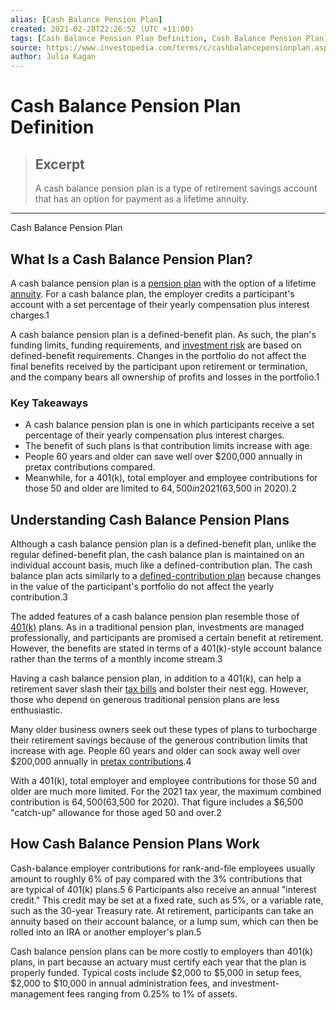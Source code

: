 ```yaml
---
alias: [Cash Balance Pension Plan]
created: 2021-02-28T22:26:52 (UTC +11:00)
tags: [Cash Balance Pension Plan Definition, Cash Balance Pension Plan]
source: https://www.investopedia.com/terms/c/cashbalancepensionplan.asp
author: Julia Kagan
---
```


# Cash Balance Pension Plan Definition

> ## Excerpt
> A cash balance pension plan is a type of retirement savings account that has an option for payment as a lifetime annuity.

---

Cash Balance Pension Plan
## What Is a Cash Balance Pension Plan?

A cash balance pension plan is a [pension plan](https://www.investopedia.com/terms/p/pensionplan.asp) with the option of a lifetime [annuity](https://www.investopedia.com/terms/a/annuity.asp). For a cash balance plan, the employer credits a participant's account with a set percentage of their yearly compensation plus interest charges.1

A cash balance pension plan is a defined-benefit plan. As such, the plan's funding limits, funding requirements, and [investment risk](https://www.investopedia.com/articles/investing/032415/how-investment-risk-quantified.asp) are based on defined-benefit requirements. Changes in the portfolio do not affect the final benefits received by the participant upon retirement or termination, and the company bears all ownership of profits and losses in the portfolio.1

### Key Takeaways

-   A cash balance pension plan is one in which participants receive a set percentage of their yearly compensation plus interest charges.
-   The benefit of such plans is that contribution limits increase with age.
-   People 60 years and older can save well over $200,000 annually in pretax contributions compared.
-   Meanwhile, for a 401(k), total employer and employee contributions for those 50 and older are limited to $64,500 in 2021 ($63,500 in 2020).2

## Understanding Cash Balance Pension Plans

Although a cash balance pension plan is a defined-benefit plan, unlike the regular defined-benefit plan, the cash balance plan is maintained on an individual account basis, much like a defined-contribution plan. The cash balance plan acts similarly to a [defined-contribution plan](https://www.investopedia.com/terms/d/definedcontributionplan.asp) because changes in the value of the participant's portfolio do not affect the yearly contribution.3

The added features of a cash balance pension plan resemble those of [401(k)](https://www.investopedia.com/terms/1/401kplan.asp) plans. As in a traditional pension plan, investments are managed professionally, and participants are promised a certain benefit at retirement. However, the benefits are stated in terms of a 401(k)-style account balance rather than the terms of a monthly income stream.3

Having a cash balance pension plan, in addition to a 401(k), can help a retirement saver slash their [tax bills](https://www.investopedia.com/articles/tax/08/real-estate-reduce-tax.asp) and bolster their nest egg. However, those who depend on generous traditional pension plans are less enthusiastic.

Many older business owners seek out these types of plans to turbocharge their retirement savings because of the generous contribution limits that increase with age. People 60 years and older can sock away well over $200,000 annually in [pretax contributions](https://www.investopedia.com/terms/p/pretaxcontribution.asp).4

With a 401(k), total employer and employee contributions for those 50 and older are much more limited. For the 2021 tax year, the maximum combined contribution is $64,500 ($63,500 for 2020). That figure includes a $6,500 "catch-up" allowance for those aged 50 and over.2

## How Cash Balance Pension Plans Work

Cash-balance employer contributions for rank-and-file employees usually amount to roughly 6% of pay compared with the 3% contributions that are typical of 401(k) plans.5 6 Participants also receive an annual "interest credit." This credit may be set at a fixed rate, such as 5%, or a variable rate, such as the 30-year Treasury rate. At retirement, participants can take an annuity based on their account balance, or a lump sum, which can then be rolled into an IRA or another employer's plan.5

Cash balance pension plans can be more costly to employers than 401(k) plans, in part because an actuary must certify each year that the plan is properly funded. Typical costs include $2,000 to $5,000 in setup fees, $2,000 to $10,000 in annual administration fees, and investment-management fees ranging from 0.25% to 1% of assets.

